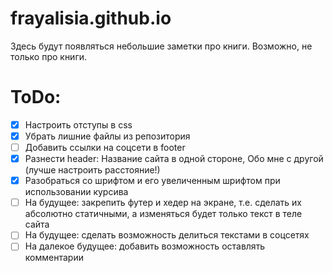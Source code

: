 # frayalisia.github.io
Здесь будут появляться небольшие заметки про книги. 
Возможно, не только про книги. 

# ToDo:
- [X] Настроить отступы в css
- [X] Убрать лишние файлы из репозитория
- [ ] Добавить ссылки на соцсети в footer
- [X] Разнести header: Название сайта в одной стороне, Обо мне с другой (лучше настроить расстояние!)
- [X] Разобраться со шрифтом и его увеличенным шрифтом при использовании курсива
- [ ] На будущее: закрепить футер и хедер на экране, т.е. сделать их абсолютно статичными, а изменяться будет только текст в теле сайта
- [ ] На будущее: сделать возможность делиться текстами в соцсетях
- [ ] На далекое будущее: добавить возможность оставлять комментарии
